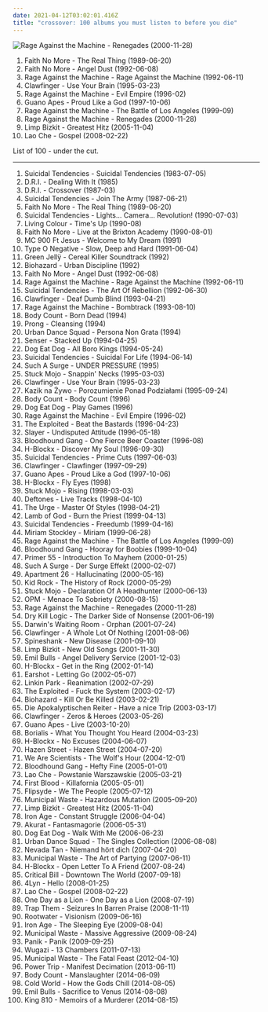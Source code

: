 ```yaml
---
date: 2021-04-12T03:02:01.416Z
title: "crossover: 100 albums you must listen to before you die"
---
```

![Rage Against the Machine - Renegades (2000-11-28)](http://coverartarchive.org/release/1c293abc-3993-3d1d-bb8d-e8fe18621488/9245164218-500.jpg "Rage Against the Machine - Renegades (2000-11-28)")
<ol class="albums">
<li data-cover="http://coverartarchive.org/release/bdc6f2fe-cc88-3bdc-93f9-4c69d1f94d64/9560736864-500.jpg" data-tags="alternative metal, alternative rock, rock" role="button">Faith No More - The Real Thing (1989-06-20)</li>
<li data-cover="http://coverartarchive.org/release/9a25698c-bf29-3297-a05f-80f68c736e14/25332108545-500.jpg" data-tags="alternative rock, rock, alternative metal" role="button">Faith No More - Angel Dust (1992-06-08)</li>
<li data-cover="https://img.discogs.com/iTqMk9mKwHL-LEb8Y7xZsdugBxo=/fit-in/591x778/filters:strip_icc():format(jpeg):mode_rgb():quality(90)/discogs-images/R-1113698-1221514241.jpeg.jpg" data-tags="rock" role="button">Rage Against the Machine - Rage Against the Machine (1992-06-11)</li>
<li data-cover="https://img.discogs.com/I5XVwwBubUKRhOn2vi1WUKid2zU=/fit-in/600x585/filters:strip_icc():format(jpeg):mode_rgb():quality(90)/discogs-images/R-374239-1486079021-3066.jpeg.jpg" data-tags="crossover" role="button">Clawfinger - Use Your Brain (1995-03-23)</li>
<li data-cover="http://coverartarchive.org/release/761086d5-3b0d-4fce-a9df-9a646b4e373b/14847715902-500.jpg" data-tags="rock, alternative" role="button">Rage Against the Machine - Evil Empire (1996-02)</li>
<li data-cover="https://img.discogs.com/oC80XbUu1pNPEjJuxSL9mIE4OAw=/fit-in/600x922/filters:strip_icc():format(jpeg):mode_rgb():quality(90)/discogs-images/R-3500374-1332874280.jpeg.jpg" data-tags="alternative rock" role="button">Guano Apes - Proud Like a God (1997-10-06)</li>
<li data-cover="http://coverartarchive.org/release/962df9d5-0ab5-4f90-97d9-99cb0ab52360/2939556829-500.jpg" data-tags="rock" role="button">Rage Against the Machine - The Battle of Los Angeles (1999-09)</li>
<li data-cover="http://coverartarchive.org/release/1c293abc-3993-3d1d-bb8d-e8fe18621488/9245164218-500.jpg" data-tags="rock, alternative rock" role="button">Rage Against the Machine - Renegades (2000-11-28)</li>
<li data-cover="http://coverartarchive.org/release/79784f58-98d1-4a7b-b5b1-74a27b880d26/6374695874-500.jpg" data-tags="nu metal, rapcore" role="button">Limp Bizkit - Greatest Hitz (2005-11-04)</li>
<li data-cover="http://coverartarchive.org/release/c8a65ca3-bac3-4384-a13c-0cbb3baefc41/4267018674-500.jpg" data-tags="alternative rock" role="button">Lao Che - Gospel (2008-02-22)</li>
</ol>
List of 100 - under the cut.
<!-- more -->

_________________

<ol class="albums">
<li data-cover="http://coverartarchive.org/release/8a59e142-c96f-4e66-ac78-b65679811421/26006542659-500.jpg" data-tags="hardcore punk" role="button">
Suicidal Tendencies - Suicidal Tendencies (1983-07-05)
</li>
<li data-cover="https://img.discogs.com/wN0gsUlckFwBc3A5kSE50fVL8vM=/fit-in/600x600/filters:strip_icc():format(jpeg):mode_rgb():quality(90)/discogs-images/R-13690557-1559094645-6605.jpeg.jpg" data-tags="hardcore punk, thrashcore" role="button">
D.R.I. - Dealing With It (1985)
</li>
<li data-cover="https://img.discogs.com/wN0gsUlckFwBc3A5kSE50fVL8vM=/fit-in/600x600/filters:strip_icc():format(jpeg):mode_rgb():quality(90)/discogs-images/R-13690557-1559094645-6605.jpeg.jpg" data-tags="crossover, thrash metal" role="button">
D.R.I. - Crossover (1987-03)
</li>
<li data-cover="http://coverartarchive.org/release/439148c3-0e6a-3f3d-81f3-fea3d09e5280/27077757196-500.jpg" data-tags="punk, crossover, hardcore punk, crossover thrash, hardcore, thrash metal" role="button">
Suicidal Tendencies - Join The Army (1987-06-21)
</li>
<li data-cover="http://coverartarchive.org/release/bdc6f2fe-cc88-3bdc-93f9-4c69d1f94d64/9560736864-500.jpg" data-tags="alternative metal, alternative rock, rock" role="button">
Faith No More - The Real Thing (1989-06-20)
</li>
<li data-cover="http://coverartarchive.org/release/cd47d1f3-1d73-4c92-8766-edf5dfea2c4b/14170897981-500.jpg" data-tags="thrash metal" role="button">
Suicidal Tendencies - Lights... Camera... Revolution! (1990-07-03)
</li>
<li data-cover="https://img.discogs.com/6Nkszn5tJFDJywElV8Q0g26itWc=/fit-in/600x601/filters:strip_icc():format(jpeg):mode_rgb():quality(90)/discogs-images/R-3222714-1399314519-9565.jpeg.jpg" data-tags="hard rock, 90s, funk rock" role="button">
Living Colour - Time's Up (1990-08)
</li>
<li data-cover="http://coverartarchive.org/release/3db4fe31-593a-4d2b-a997-d7cfc2303236/2618510081-500.jpg" data-tags="alternative rock, live, rock" role="button">
Faith No More - Live at the Brixton Academy (1990-08-01)
</li>
<li data-cover="http://coverartarchive.org/release/aae239f9-aadc-4fbc-97a1-8ee7d6ab3068/15785109020-500.jpg" data-tags="chillout, hip hop, classic, dreamy, cinematic, crossover, eclectic, faves, favs, primary, geniaal, wonderschoon, jazzy hip hop, tutka, beats for days, excellent lyricism, verschiedenes, 4nas, nadh, vemu, better than 2pac" role="button">
MC 900 Ft Jesus - Welcome to My Dream (1991)
</li>
<li data-cover="http://coverartarchive.org/release/024d27d2-a238-4168-a9a3-87a2b50696d1/4025431846-500.jpg" data-tags="doom metal, metal, gothic metal" role="button">
Type O Negative - Slow, Deep and Hard (1991-06-04)
</li>
<li data-cover="http://coverartarchive.org/release/7a3b3301-fb94-436c-a360-72b59916aa6e/8114574074-500.jpg" data-tags="soundtrack, hard rock, 90s, crossover, cassettes, various or unclassified, sound city, records of carlos" role="button">
Green Jellÿ - Cereal Killer Soundtrack (1992)
</li>
<li data-cover="https://img.discogs.com/5oPxLLkt4GQseu-r7YxV1bDiLD4=/fit-in/558x486/filters:strip_icc():format(jpeg):mode_rgb():quality(90)/discogs-images/R-2888434-1355651670-2534.jpeg.jpg" data-tags="hardcore" role="button">
Biohazard - Urban Discipline (1992)
</li>
<li data-cover="http://coverartarchive.org/release/9a25698c-bf29-3297-a05f-80f68c736e14/25332108545-500.jpg" data-tags="alternative rock, rock, alternative metal" role="button">
Faith No More - Angel Dust (1992-06-08)
</li>
<li data-cover="https://img.discogs.com/iTqMk9mKwHL-LEb8Y7xZsdugBxo=/fit-in/591x778/filters:strip_icc():format(jpeg):mode_rgb():quality(90)/discogs-images/R-1113698-1221514241.jpeg.jpg" data-tags="rock" role="button">
Rage Against the Machine - Rage Against the Machine (1992-06-11)
</li>
<li data-cover="http://coverartarchive.org/release/418ace3a-6dcc-448a-82df-96d6f20b91f9/18440508329-500.jpg" data-tags="hardcore" role="button">
Suicidal Tendencies - The Art Of Rebellion (1992-06-30)
</li>
<li data-cover="https://img.discogs.com/DJMNsVbbAmqpb2pyttl8st3xo70=/fit-in/600x595/filters:strip_icc():format(jpeg):mode_rgb():quality(90)/discogs-images/R-369994-1362438913-5417.jpeg.jpg" data-tags="crossover, rap metal" role="button">
Clawfinger - Deaf Dumb Blind (1993-04-21)
</li>
<li data-cover="http://coverartarchive.org/release/88ca8048-cec7-4e47-ace1-11ded524e901/8709934417-500.jpg" data-tags="90s, crossover" role="button">
Rage Against the Machine - Bombtrack (1993-08-10)
</li>
<li data-cover="https://img.discogs.com/ztqkg4pUcJ_V6J_bdE48DL-IdK0=/fit-in/588x453/filters:strip_icc():format(jpeg):mode_rgb():quality(90)/discogs-images/R-418023-1396547872-2533.jpeg.jpg" data-tags="crossover" role="button">
Body Count - Born Dead (1994)
</li>
<li data-cover="http://coverartarchive.org/release/01d60556-470b-319f-b53a-5ab69373c74a/24686864418-500.jpg" data-tags="industrial metal" role="button">
Prong - Cleansing (1994)
</li>
<li data-cover="https://img.discogs.com/UZ2nQ-i3dcaktEif0diRNLA5jSw=/fit-in/600x600/filters:strip_icc():format(jpeg):mode_rgb():quality(90)/discogs-images/R-6381252-1429427507-9775.jpeg.jpg" data-tags="rock, fusion, 90s, crossover" role="button">
Urban Dance Squad - Persona Non Grata (1994)
</li>
<li data-cover="https://img.discogs.com/2puxTO--ho_Y9fzS24J3nSn5SVQ=/fit-in/593x583/filters:strip_icc():format(jpeg):mode_rgb():quality(90)/discogs-images/R-720614-1252526994.jpeg.jpg" data-tags="crossover" role="button">
Senser - Stacked Up (1994-04-25)
</li>
<li data-cover="http://coverartarchive.org/release/4592d54c-c3d4-4128-81b3-9acc1377d35a/10430050533-500.jpg" data-tags="rapcore" role="button">
Dog Eat Dog - All Boro Kings (1994-05-24)
</li>
<li data-cover="http://coverartarchive.org/release/8e7f6c00-2d8a-4974-94b9-b228dec0042c/5233879060-500.jpg" data-tags="hardcore punk" role="button">
Suicidal Tendencies - Suicidal For Life (1994-06-14)
</li>
<li data-cover="http://coverartarchive.org/release/d86fe8d8-d735-49bf-bd0d-70d3c79119d4/19102091588-500.jpg" data-tags="crossover" role="button">
Such A Surge - UNDER PRESSURE (1995)
</li>
<li data-cover="http://coverartarchive.org/release/5fc148b8-c043-4cae-9854-70cf33ba423e/27349613589-500.jpg" data-tags="crossover" role="button">
Stuck Mojo - Snappin' Necks (1995-03-03)
</li>
<li data-cover="https://img.discogs.com/I5XVwwBubUKRhOn2vi1WUKid2zU=/fit-in/600x585/filters:strip_icc():format(jpeg):mode_rgb():quality(90)/discogs-images/R-374239-1486079021-3066.jpeg.jpg" data-tags="crossover" role="button">
Clawfinger - Use Your Brain (1995-03-23)
</li>
<li data-cover="http://coverartarchive.org/release/ff040c58-bc69-4fc6-a6b1-34da0d16dd0e/7231670487-500.jpg" data-tags="crossover, rapcore, nu metal, rap metal, litza" role="button">
Kazik na Żywo - Porozumienie Ponad Podziałami (1995-09-24)
</li>
<li data-cover="http://coverartarchive.org/release/5ca68cf0-608a-426b-9572-bcbfe0ae40be/16648702520-500.jpg" data-tags="crossover, hardcore" role="button">
Body Count - Body Count (1996)
</li>
<li data-cover="https://img.discogs.com/Q_OjkVgPjz4wbZaR0R3YHgYAG8w=/fit-in/600x600/filters:strip_icc():format(jpeg):mode_rgb():quality(90)/discogs-images/R-422876-1433885288-7800.jpeg.jpg" data-tags="crossover" role="button">
Dog Eat Dog - Play Games (1996)
</li>
<li data-cover="http://coverartarchive.org/release/761086d5-3b0d-4fce-a9df-9a646b4e373b/14847715902-500.jpg" data-tags="rock, alternative" role="button">
Rage Against the Machine - Evil Empire (1996-02)
</li>
<li data-cover="https://img.discogs.com/dp14AGI9cDRKkyImm6-hNb2q6_s=/fit-in/425x600/filters:strip_icc():format(jpeg):mode_rgb():quality(90)/discogs-images/R-797804-1159826226.jpeg.jpg" data-tags="hardcore punk, punk, crossover, crossover thrash, punk rock" role="button">
The Exploited - Beat the Bastards (1996-04-23)
</li>
<li data-cover="https://img.discogs.com/iXcClxEhvbS_Geid68lhF8j_SI0=/fit-in/320x240/filters:strip_icc():format(jpeg):mode_rgb():quality(90)/discogs-images/R-3727342-1341947943-5305.jpeg.jpg" data-tags="thrash metal" role="button">
Slayer - Undisputed Attitude (1996-05-18)
</li>
<li data-cover="https://img.discogs.com/8nkM00XOwCfXgXcNbAIWfFLPDIU=/fit-in/599x503/filters:strip_icc():format(jpeg):mode_rgb():quality(90)/discogs-images/R-3798511-1349549053-9234.jpeg.jpg" data-tags="alternative rock, rock, alternative" role="button">
Bloodhound Gang - One Fierce Beer Coaster (1996-08)
</li>
<li data-cover="https://img.discogs.com/USwNakBWNfeSE5o1_IJWEqzeX8E=/fit-in/550x546/filters:strip_icc():format(jpeg):mode_rgb():quality(90)/discogs-images/R-3798464-1344874277-3190.jpeg.jpg" data-tags="crossover" role="button">
H-Blockx - Discover My Soul (1996-09-30)
</li>
<li data-cover="https://img.discogs.com/A5LI_VXuEUAN9ZWfPaNNseFzksY=/fit-in/600x600/filters:strip_icc():format(jpeg):mode_rgb():quality(90)/discogs-images/R-13557226-1556462420-6346.jpeg.jpg" data-tags="thrash metal, skatepunk" role="button">
Suicidal Tendencies - Prime Cuts (1997-06-03)
</li>
<li data-cover="http://coverartarchive.org/release/dc15e8e7-33ce-4b3c-a802-6dcc71c5f596/5337928255-500.jpg" data-tags="industrial metal, rapcore, industrial" role="button">
Clawfinger - Clawfinger (1997-09-29)
</li>
<li data-cover="https://img.discogs.com/oC80XbUu1pNPEjJuxSL9mIE4OAw=/fit-in/600x922/filters:strip_icc():format(jpeg):mode_rgb():quality(90)/discogs-images/R-3500374-1332874280.jpeg.jpg" data-tags="alternative rock" role="button">
Guano Apes - Proud Like a God (1997-10-06)
</li>
<li data-cover="https://img.discogs.com/OfA6CUNXfIUGGueOcy2OJRoIEt4=/fit-in/600x605/filters:strip_icc():format(jpeg):mode_rgb():quality(90)/discogs-images/R-3310039-1325173673.jpeg.jpg" data-tags="crossover" role="button">
H-Blockx - Fly Eyes (1998)
</li>
<li data-cover="http://coverartarchive.org/release/01af10c4-27e7-485a-a96c-821e31575a92/27349567410-500.jpg" data-tags="crossover" role="button">
Stuck Mojo - Rising (1998-03-03)
</li>
<li data-cover="http://coverartarchive.org/release/73b788f8-f8c4-408b-960f-fd749b041f99/4283295646-500.jpg" data-tags="alternative metal" role="button">
Deftones - Live Tracks (1998-04-10)
</li>
<li data-cover="https://img.discogs.com/UwngDBJsmD7-M8R2S8_h6hF1hDE=/fit-in/526x533/filters:strip_icc():format(jpeg):mode_rgb():quality(90)/discogs-images/R-603950-1261065517.jpeg.jpg" data-tags="punk, ska, ska punk, crossover, post metal, jump-right-in" role="button">
The Urge - Master Of Styles (1998-04-21)
</li>
<li data-cover="http://coverartarchive.org/release/fa44d7bd-289a-4a19-845d-64e5e7b534d0/16131894017-500.jpg" data-tags="thrash metal, metal, death metal, groove metal" role="button">
Lamb of God - Burn the Priest (1999-04-13)
</li>
<li data-cover="http://coverartarchive.org/release/3e62337e-8efe-3c42-9777-6dee1ed07c25/5233844746-500.jpg" data-tags="hardcore punk, hardcore" role="button">
Suicidal Tendencies - Freedumb (1999-04-16)
</li>
<li data-cover="http://coverartarchive.org/release/7f3b542b-5269-4b50-b129-59e3d9909152/20669273636-500.jpg" data-tags="chillout, vocal, pop, female vocalists, new age, crossover, easy" role="button">
Miriam Stockley - Miriam (1999-06-28)
</li>
<li data-cover="http://coverartarchive.org/release/962df9d5-0ab5-4f90-97d9-99cb0ab52360/2939556829-500.jpg" data-tags="rock" role="button">
Rage Against the Machine - The Battle of Los Angeles (1999-09)
</li>
<li data-cover="http://coverartarchive.org/release/9cc4a6cf-e830-4971-abe9-1af4f17061e3/9628896082-500.jpg" data-tags="rock, alternative, alternative rock" role="button">
Bloodhound Gang - Hooray for Boobies (1999-10-04)
</li>
<li data-cover="http://coverartarchive.org/release/ab8dadc1-9c12-4649-992a-64cad3c3b30e/27436513350-500.jpg" data-tags="crossover, rapcore" role="button">
Primer 55 - Introduction To Mayhem (2000-01-25)
</li>
<li data-cover="http://coverartarchive.org/release/5d624b01-48bf-4153-8064-4cc378bf1613/24761575309-500.jpg" data-tags="crossover" role="button">
Such A Surge - Der Surge Effekt (2000-02-07)
</li>
<li data-cover="https://img.discogs.com/sLIzb7qlNbgdhISafXCCYgmJ2Ek=/fit-in/600x594/filters:strip_icc():format(jpeg):mode_rgb():quality(90)/discogs-images/R-369449-1421605831-8212.jpeg.jpg" data-tags="industrial metal, nu-metal" role="button">
Apartment 26 - Hallucinating (2000-05-16)
</li>
<li data-cover="http://coverartarchive.org/release/caf9d8da-d295-37b8-938c-3bb92c769425/15775067834-500.jpg" data-tags="hard rock" role="button">
Kid Rock - The History of Rock (2000-05-29)
</li>
<li data-cover="http://coverartarchive.org/release/07d01128-8eb3-4d21-91c3-2d75adbb84af/27349769069-500.jpg" data-tags="crossover" role="button">
Stuck Mojo - Declaration Of A Headhunter (2000-06-13)
</li>
<li data-cover="http://coverartarchive.org/release/1e248a9d-0170-3794-a978-f4c7af69f2cf/15248751850-500.jpg" data-tags="alternative" role="button">
OPM - Menace To Sobriety (2000-08-15)
</li>
<li data-cover="http://coverartarchive.org/release/1c293abc-3993-3d1d-bb8d-e8fe18621488/9245164218-500.jpg" data-tags="rock, alternative rock" role="button">
Rage Against the Machine - Renegades (2000-11-28)
</li>
<li data-cover="https://img.discogs.com/Vk8ymzmZ-BENC91WcKZiWGiInU8=/fit-in/299x300/filters:strip_icc():format(jpeg):mode_rgb():quality(90)/discogs-images/R-765128-1158620783.jpeg.jpg" data-tags="nu metal, metalcore, hardcore" role="button">
Dry Kill Logic - The Darker Side of Nonsense (2001-06-19)
</li>
<li data-cover="https://img.discogs.com/a6wi-lD-tQUFVezdGYEUOgzPFtc=/fit-in/600x598/filters:strip_icc():format(jpeg):mode_rgb():quality(90)/discogs-images/R-767416-1189258787.jpeg.jpg" data-tags="rapcore" role="button">
Darwin's Waiting Room - Orphan (2001-07-24)
</li>
<li data-cover="http://coverartarchive.org/release/092daa69-e70a-46cc-945c-13210ed86e11/20535418229-500.jpg" data-tags="crossover, industrial metal" role="button">
Clawfinger - A Whole Lot Of Nothing (2001-08-06)
</li>
<li data-cover="https://img.discogs.com/mxsk3oi8Y24I98WlqvNPYtwR6Ek=/fit-in/597x600/filters:strip_icc():format(jpeg):mode_rgb():quality(90)/discogs-images/R-4566874-1371689812-5330.jpeg.jpg" data-tags="industrial metal, nu metal" role="button">
Spineshank - New Disease (2001-09-10)
</li>
<li data-cover="http://coverartarchive.org/release/13103c1f-091a-457a-9933-41503e9c20b1/15248819276-500.jpg" data-tags="remix, nu metal, hip-hop" role="button">
Limp Bizkit - New Old Songs (2001-11-30)
</li>
<li data-cover="https://img.discogs.com/GzxLKsWQarLtP-HRgkmq40yNYCY=/fit-in/600x594/filters:strip_icc():format(jpeg):mode_rgb():quality(90)/discogs-images/R-426390-1556717314-2995.jpeg.jpg" data-tags="nu metal" role="button">
Emil Bulls - Angel Delivery Service (2001-12-03)
</li>
<li data-cover="https://img.discogs.com/oKuPt4tLuiCaBwQDx73igsycv-Y=/fit-in/600x535/filters:strip_icc():format(jpeg):mode_rgb():quality(90)/discogs-images/R-886336-1348405300-6388.jpeg.jpg" data-tags="alternative rock" role="button">
H-Blockx - Get in the Ring (2002-01-14)
</li>
<li data-cover="http://coverartarchive.org/release/95e8c5bc-872d-42e5-a8f2-ebc527cedf1f/11855376903-500.jpg" data-tags="alternative metal, alternative rock" role="button">
Earshot - Letting Go (2002-05-07)
</li>
<li data-cover="https://img.discogs.com/eHN9Cwu5MK-GOcPaxG4aLerJMbQ=/fit-in/600x600/filters:strip_icc():format(jpeg):mode_rgb():quality(90)/discogs-images/R-7728212-1502772509-3095.jpeg.jpg" data-tags="nu metal, rock" role="button">
Linkin Park - Reanimation (2002-07-29)
</li>
<li data-cover="http://coverartarchive.org/release/7f627249-f2b0-4b69-8c4b-ed26f7db0fb9/7971533432-500.jpg" data-tags="punk, hardcore" role="button">
The Exploited - Fuck the System (2003-02-17)
</li>
<li data-cover="https://img.discogs.com/cfc9e7fd50d7c9c08931869b95f6849a01d0635d/images/spacer.gif" data-tags="hardcore" role="button">
Biohazard - Kill Or Be Killed (2003-02-21)
</li>
<li data-cover="http://coverartarchive.org/release/1fee0615-ecb9-4b78-918a-3f1097d9f918/13548283025-500.jpg" data-tags="melodic death metal, death metal, heavy metal, metal, folk metal, german" role="button">
Die Apokalyptischen Reiter - Have a nice Trip (2003-03-17)
</li>
<li data-cover="https://img.discogs.com/CYKJnsbVVtQNYwcHFhHz5I709YQ=/fit-in/395x600/filters:strip_icc():format(jpeg):mode_rgb():quality(90)/discogs-images/R-5365546-1391591004-5448.jpeg.jpg" data-tags="metal, crossover" role="button">
Clawfinger - Zeros & Heroes (2003-05-26)
</li>
<li data-cover="http://coverartarchive.org/release/c1536225-a133-4c36-9ec4-8daacb6b399d/4474904140-500.jpg" data-tags="alternative rock" role="button">
Guano Apes - Live (2003-10-20)
</li>
<li data-cover="http://coverartarchive.org/release/2a392b80-28ee-4dd8-a329-62cd7ba73c8a/22904823411-500.jpg" data-tags="crossover, rapcore" role="button">
Borialis - What You Thought You Heard (2004-03-23)
</li>
<li data-cover="https://img.discogs.com/ku-4PLJPkq3jdzCOn0mb4lQaNp8=/fit-in/600x592/filters:strip_icc():format(jpeg):mode_rgb():quality(90)/discogs-images/R-2676657-1488032999-5302.jpeg.jpg" data-tags="crossover" role="button">
H-Blockx - No Excuses (2004-06-07)
</li>
<li data-cover="https://img.discogs.com/RFLHbz36XCVdTs2d6-4oaYyDPTc=/fit-in/489x475/filters:strip_icc():format(jpeg):mode_rgb():quality(90)/discogs-images/R-2635197-1317581403.jpeg.jpg" data-tags="alternative rock" role="button">
Hazen Street - Hazen Street (2004-07-20)
</li>
<li data-cover="http://coverartarchive.org/release/6e5adb4d-68a8-493d-be9c-095286bab959/2981060202-500.jpg" data-tags="indie rock" role="button">
We Are Scientists - The Wolf's Hour (2004-12-01)
</li>
<li data-cover="https://img.discogs.com/p8_cLCOZTh4qyzbyLYxSmBIJSRs=/fit-in/250x250/filters:strip_icc():format(jpeg):mode_rgb():quality(90)/discogs-images/R-2351207-1278866751.jpeg.jpg" data-tags="alternative, rock, comedy" role="button">
Bloodhound Gang - Hefty Fine (2005-01-01)
</li>
<li data-cover="http://coverartarchive.org/release/d8976e14-3f6d-4e74-9b52-33eec8bbd45d/7101908827-500.jpg" data-tags="polish" role="button">
Lao Che - Powstanie Warszawskie (2005-03-21)
</li>
<li data-cover="https://img.discogs.com/iEaAiLbyvBRZ4V1GCWpSMF_ii4E=/fit-in/500x500/filters:strip_icc():format(jpeg):mode_rgb():quality(90)/discogs-images/R-2621027-1293652951.jpeg.jpg" data-tags="metalcore, hardcore" role="button">
First Blood - Killafornia (2005-05-01)
</li>
<li data-cover="http://coverartarchive.org/release/a149d3d6-ff04-46a9-8e75-d9e38c4e8ead/14714564913-500.jpg" data-tags="hip-hop" role="button">
Flipsyde - We The People (2005-07-12)
</li>
<li data-cover="https://img.discogs.com/TdXfn97UKNhgKrr9PpDqH4yHQDw=/fit-in/600x600/filters:strip_icc():format(jpeg):mode_rgb():quality(90)/discogs-images/R-2155041-1603634823-6868.jpeg.jpg" data-tags="thrash metal, crossover thrash" role="button">
Municipal Waste - Hazardous Mutation (2005-09-20)
</li>
<li data-cover="http://coverartarchive.org/release/79784f58-98d1-4a7b-b5b1-74a27b880d26/6374695874-500.jpg" data-tags="nu metal, rapcore" role="button">
Limp Bizkit - Greatest Hitz (2005-11-04)
</li>
<li data-cover="http://coverartarchive.org/release/cc644ea3-e900-4a5b-ad02-7fdfdda151a1/15055036367-500.jpg" data-tags="crossover, hardcore punk" role="button">
Iron Age - Constant Struggle (2006-04-04)
</li>
<li data-cover="http://coverartarchive.org/release/73dc38c9-2f86-4295-ab2f-fddcc98877b5/4793338662-500.jpg" data-tags="ska" role="button">
Akurat - Fantasmagorie (2006-05-31)
</li>
<li data-cover="https://img.discogs.com/D7ss8ucVD01kyY2uRDZ2w185k3g=/fit-in/600x607/filters:strip_icc():format(jpeg):mode_rgb():quality(90)/discogs-images/R-3802807-1345023269-2619.jpeg.jpg" data-tags="hip-hop, punk rock, crossover, nu metal" role="button">
Dog Eat Dog - Walk With Me (2006-06-23)
</li>
<li data-cover="http://coverartarchive.org/release/58a875ab-8ce3-440c-8d5d-5eecc855b395/5639688872-500.jpg" data-tags="crossover, rapcore" role="button">
Urban Dance Squad - The Singles Collection (2006-08-08)
</li>
<li data-cover="https://img.discogs.com/K65TxDmX1r8hBNgvfbS5EvXzzms=/fit-in/240x240/filters:strip_icc():format(jpeg):mode_rgb():quality(90)/discogs-images/R-1102386-1266479094.jpeg.jpg" data-tags="alternative, nu metal" role="button">
Nevada Tan - Niemand hört dich (2007-04-20)
</li>
<li data-cover="http://coverartarchive.org/release/c31f5168-f411-4869-8459-cb58734e0525/4930551882-500.jpg" data-tags="thrash metal" role="button">
Municipal Waste - The Art of Partying (2007-06-11)
</li>
<li data-cover="https://img.discogs.com/7eg3JKB0uiyCJBmK1Iow2nnWjZc=/fit-in/600x597/filters:strip_icc():format(jpeg):mode_rgb():quality(90)/discogs-images/R-4061379-1353946167-4335.jpeg.jpg" data-tags="rock" role="button">
H-Blockx - Open Letter To A Friend (2007-08-24)
</li>
<li data-cover="http://coverartarchive.org/release/15f6c480-955b-446b-a63b-63ec31766279/2081710166-500.jpg" data-tags="crossover, rapcore, nu-metal" role="button">
Critical Bill - Downtown The World (2007-09-18)
</li>
<li data-cover="https://img.discogs.com/KSlRCzvRfGAYXsRn0ERoszTM62s=/fit-in/600x596/filters:strip_icc():format(jpeg):mode_rgb():quality(90)/discogs-images/R-1489903-1230643039.jpeg.jpg" data-tags="nu metal, nu-metal, german rock" role="button">
4Lyn - Hello (2008-01-25)
</li>
<li data-cover="http://coverartarchive.org/release/c8a65ca3-bac3-4384-a13c-0cbb3baefc41/4267018674-500.jpg" data-tags="alternative rock" role="button">
Lao Che - Gospel (2008-02-22)
</li>
<li data-cover="https://img.discogs.com/mkLY91OJiGwNvrwxERyq50J4Mz8=/fit-in/600x600/filters:strip_icc():format(jpeg):mode_rgb():quality(90)/discogs-images/R-1404325-1580767308-9603.png.jpg" data-tags="alternative rock, rapcore" role="button">
One Day as a Lion - One Day as a Lion (2008-07-19)
</li>
<li data-cover="http://coverartarchive.org/release/007621c5-a077-4eff-a44c-73e16bc1bb69/23431173937-500.jpg" data-tags="hardcore" role="button">
Trap Them - Seizures In Barren Praise (2008-11-11)
</li>
<li data-cover="http://coverartarchive.org/release/7212dc8f-a116-4757-a3e8-7e85c1ea7645/10063918219-500.jpg" data-tags="metal, rock, crossover, polish" role="button">
Rootwater - Visionism (2009-06-16)
</li>
<li data-cover="http://coverartarchive.org/release/bad16855-eb65-4501-aa23-70f662f6436e/17685020997-500.jpg" data-tags="hardcore, thrash metal, crossover, hardcore punk, crossover thrash" role="button">
Iron Age - The Sleeping Eye (2009-08-04)
</li>
<li data-cover="https://img.discogs.com/ZXEnJuLVNXCBRgVA6KugJFeYDjI=/fit-in/400x400/filters:strip_icc():format(jpeg):mode_rgb():quality(90)/discogs-images/R-2509046-1302980486.jpeg.jpg" data-tags="thrash metal" role="button">
Municipal Waste - Massive Aggressive (2009-08-24)
</li>
<li data-cover="https://img.discogs.com/tXkKA1LKqgg1Z3chelWxJaAgwBQ=/fit-in/600x660/filters:strip_icc():format(jpeg):mode_rgb():quality(90)/discogs-images/R-14479846-1575376462-6127.jpeg.jpg" data-tags="german, crossover, rapcore" role="button">
Panik - Panik (2009-09-25)
</li>
<li data-cover="http://coverartarchive.org/release/4b366639-a46f-4365-b099-0696ac86a625/4530939830-500.jpg" data-tags="rock, bastard pop" role="button">
Wugazi - 13 Chambers (2011-07-13)
</li>
<li data-cover="https://img.discogs.com/zoXHz2vFwmI1saZkqjPpFhe9M5s=/fit-in/600x600/filters:strip_icc():format(jpeg):mode_rgb():quality(90)/discogs-images/R-14251465-1570758122-4493.jpeg.jpg" data-tags="crossover thrash, thrash metal" role="button">
Municipal Waste - The Fatal Feast (2012-04-10)
</li>
<li data-cover="http://coverartarchive.org/release/31772b80-6448-4056-ad2f-c1da4c0f06b8/4442849437-500.jpg" data-tags="thrash metal" role="button">
Power Trip - Manifest Decimation (2013-06-11)
</li>
<li data-cover="http://coverartarchive.org/release/063be074-7705-40b5-afe5-eba6f2f7417e/9751685057-500.jpg" data-tags="hardcore" role="button">
Body Count - Manslaughter (2014-06-09)
</li>
<li data-cover="http://coverartarchive.org/release/e0818f77-a295-42ac-b0a3-fba8b2605bbd/8489707726-500.jpg" data-tags="metalcore, crossover, metallic hardcore" role="button">
Cold World - How the Gods Chill (2014-08-05)
</li>
<li data-cover="http://coverartarchive.org/release/95a7bf38-f603-4757-91a1-1f771216c2b5/8660661844-500.jpg" data-tags="alternative metal, nu metal" role="button">
Emil Bulls - Sacrifice to Venus (2014-08-08)
</li>
<li data-cover="http://coverartarchive.org/release/8bbaf0c6-9cdb-47e2-b2c1-b0660b33000f/8303323694-500.jpg" data-tags="nu metal" role="button">
King 810 - Memoirs of a Murderer (2014-08-15)
</li>
</ol>